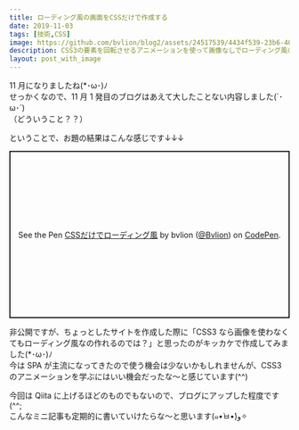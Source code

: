 ```yaml
---
title: ローディング風の画面をCSSだけで作成する
date: 2019-11-03
tags: [技術,CSS]
image: https://github.com/bvlion/blog2/assets/24517539/4434f539-23b6-409b-937c-a0de9bbb68e1
description: CSS3の要素を回転させるアニメーションを使って画像なしでローディング風の画面を作成してみました(･∀･)
layout: post_with_image
---
```


11 月になりましたね(*･ω･)ﾉ  
せっかくなので、11 月 1 発目のブログはあえて大したことない内容しました(`･ω･´)  
（どういうこと？？）

ということで、お題の結果はこんな感じです↓↓↓

<p class="codepen" data-height="300" data-default-tab="css,result" data-slug-hash="PoYLzKz" data-editable="true" data-user="Bvlion" style="height: 300px; box-sizing: border-box; display: flex; align-items: center; justify-content: center; border: 2px solid; margin: 1em 0; padding: 1em;">
  <span>See the Pen <a href="https://codepen.io/Bvlion/pen/PoYLzKz">
  CSSだけでローディング風</a> by bvlion (<a href="https://codepen.io/Bvlion">@Bvlion</a>)
  on <a href="https://codepen.io">CodePen</a>.</span>
</p>
<script async src="https://cpwebassets.codepen.io/assets/embed/ei.js"></script>

非公開ですが、ちょっとしたサイトを作成した際に「CSS3 なら画像を使わなくてもローディング風なの作れるのでは？」と思ったのがキッカケで作成してみました(*･ω･)ﾉ  
今は SPA が主流になってきたので使う機会は少ないかもしれませんが、CSS3 のアニメーションを学ぶにはいい機会だったな〜と感じています(^^)

今回は Qiita に上げるほどのものでもないので、ブログにアップした程度です(^^;  
こんなミニ記事も定期的に書いていけたらな〜と思います(๑•̀ㅂ•́)و✧